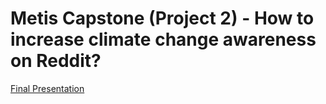 # Metis Capstone (Project 2) - How to increase climate change awareness on Reddit?

[Final Presentation](https://www.youtube.com/watch?v=2Ps584B696M&list=PLDJn5ohuM65Yvn0csZkHlYfH_CL9NZGcg&index=3)
